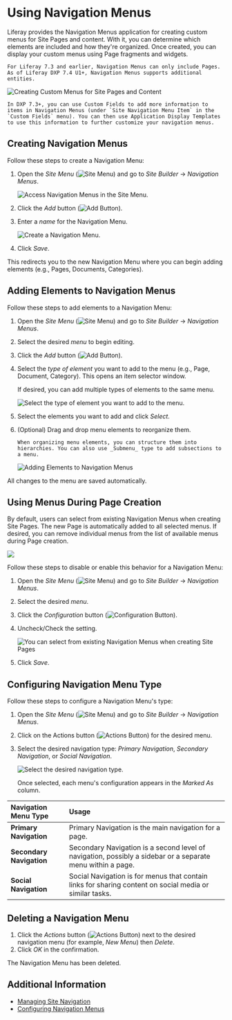 # Using Navigation Menus

Liferay provides the Navigation Menus application for creating custom menus for Site Pages and content. With it, you can determine which elements are included and how they're organized. Once created, you can display your custom menus using Page fragments and widgets.

```{note}
For Liferay 7.3 and earlier, Navigation Menus can only include Pages. As of Liferay DXP 7.4 U1+, Navigation Menus supports additional entities.
```

![Creating Custom Menus for Site Pages and Content](./using-navigation-menus/images/01.png)

```{tip}
In DXP 7.3+, you can use Custom Fields to add more information to items in Navigation Menus (under `Site Navigation Menu Item` in the `Custom Fields` menu). You can then use Application Display Templates to use this information to further customize your navigation menus.
```
## Creating Navigation Menus

Follow these steps to create a Navigation Menu:

1. Open the _Site Menu_ (![Site Menu](../../images/icon-product-menu.png)) and go to _Site Builder_ &rarr; _Navigation Menus_.

   ![Access Navigation Menus in the Site Menu.](./using-navigation-menus/images/02.png)

1. Click the _Add_ button (![Add Button](../../images/icon-add.png)).

1. Enter a _name_ for the Navigation Menu.

   ![Create a Navigation Menu.](./using-navigation-menus/images/03.png)

1. Click _Save_.

This redirects you to the new Navigation Menu where you can begin adding elements (e.g., Pages, Documents, Categories).

## Adding Elements to Navigation Menus

Follow these steps to add elements to a Navigation Menu:

1. Open the _Site Menu_ (![Site Menu](../../images/icon-product-menu.png)) and go to _Site Builder_ &rarr; _Navigation Menus_.

1. Select the desired _menu_ to begin editing.

1. Click the _Add_ button (![Add Button](../../images/icon-add.png)).

1. Select the _type of element_ you want to add to the menu (e.g., Page, Document, Category). This opens an item selector window.

   If desired, you can add multiple types of elements to the same menu.

   ![Select the type of element you want to add to the menu.](./using-navigation-menus/images/04.png)

1. Select the elements you want to add and click _Select_.

1. (Optional) Drag and drop menu elements to reorganize them.

   ```{tip}
   When organizing menu elements, you can structure them into hierarchies. You can also use _Submenu_ type to add subsections to a menu.
   ```

   ![Adding Elements to Navigation Menus](./using-navigation-menus/images/05.png)

All changes to the menu are saved automatically.

## Using Menus During Page Creation

By default, users can select from existing Navigation Menus when creating Site Pages. The new Page is automatically added to all selected menus. If desired, you can remove individual menus from the list of available menus during Page creation.

![](./using-navigation-menus/images/06.png)

Follow these steps to disable or enable this behavior for a Navigation Menu:

1. Open the _Site Menu_ (![Site Menu](../../images/icon-product-menu.png)) and go to _Site Builder_ &rarr; _Navigation Menus_.

1. Select the desired _menu_.

1. Click the _Configuration_ button (![Configuration Button]()).

1. Uncheck/Check the setting.

   ![You can select from existing Navigation Menus when creating Site Pages](./using-navigation-menus/images/07.png)

1. Click _Save_.

## Configuring Navigation Menu Type

Follow these steps to configure a Navigation Menu's type:

1. Open the _Site Menu_ (![Site Menu](../../images/icon-product-menu.png)) and go to _Site Builder_ &rarr; _Navigation Menus_.

1. Click on the Actions button (![Actions Button](../../images/icon-actions.png)) for the desired menu.

1. Select the desired navigation type: _Primary Navigation_, _Secondary Navigation_, or _Social Navigation_.

   ![Select the desired navigation type.](./using-navigation-menus/images/08.png)

   Once selected, each menu's configuration appears in the _Marked As_ column.

| Navigation Menu Type | Usage |
| :--- | :--- |
| **Primary Navigation** | Primary Navigation is the main navigation for a page. |
| **Secondary Navigation** | Secondary Navigation is a second level of navigation, possibly a sidebar or a separate menu within a page. |
| **Social Navigation** | Social Navigation is for menus that contain links for sharing content on social media or similar tasks. |

## Deleting a Navigation Menu

1. Click the _Actions_ button (![Actions Button](../../images/icon-actions.png)) next to the desired navigation menu (for example, _New Menu_) then _Delete_.
1. Click _OK_ in the confirmation.

The Navigation Menu has been deleted.

## Additional Information

* [Managing Site Navigation](./managing-site-navigation.md)
* [Configuring Navigation Menus](./configuring-navigation-menus.md)